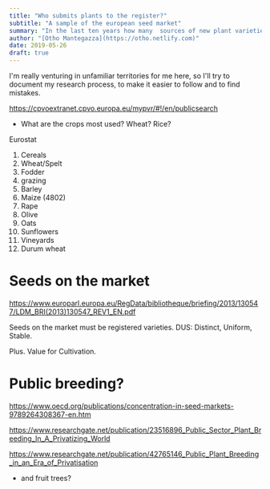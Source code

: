 ```yaml
---
title: "Who submits plants to the register?"
subtitle: "A sample of the european seed market"
summary: "In the last ten years how many  sources of new plant varieties in Europe?"
author: "[Otho Mantegazza](https://otho.netlify.com)"
date: 2019-05-26
draft: true
---
```


I'm really venturing in unfamiliar territories for me here, so I'll try to document my research process, to make it easier to follow and to find mistakes.

https://cpvoextranet.cpvo.europa.eu/mypvr/#!/en/publicsearch

- What are the crops most used? Wheat? Rice?
 
Eurostat

1. Cereals
3. Wheat/Spelt
2. Fodder
4. grazing
5. Barley
6. Maize (4802)
7. Rape
8. Olive
9. Oats
10. Sunflowers
11. Vineyards
12. Durum wheat

# Seeds on the market

https://www.europarl.europa.eu/RegData/bibliotheque/briefing/2013/130547/LDM_BRI(2013)130547_REV1_EN.pdf

Seeds on the market must be registered varieties. DUS: Distinct, Uniform, Stable. 

Plus. Value for Cultivation.

# Public breeding?
https://www.oecd.org/publications/concentration-in-seed-markets-9789264308367-en.htm

https://www.researchgate.net/publication/23516896_Public_Sector_Plant_Breeding_In_A_Privatizing_World

https://www.researchgate.net/publication/42765146_Public_Plant_Breeding_in_an_Era_of_Privatisation



- and fruit trees?

